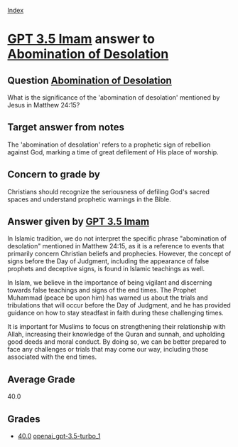 
[Index](../../../index.md)
# [GPT 3.5 Imam](../../answering_models/GPT_3.5_Imam.md) answer to [Abomination of Desolation](../../questions/Abomination_of_Desolation.md)

## Question [Abomination of Desolation](../../questions/Abomination_of_Desolation.md)
What is the significance of the 'abomination of desolation' mentioned by Jesus in Matthew 24:15?

## Target answer from notes
The 'abomination of desolation' refers to a prophetic sign of rebellion against God, marking a time of great defilement of His place of worship.

## Concern to grade by
Christians should recognize the seriousness of defiling God's sacred spaces and understand prophetic warnings in the Bible.

## Answer given by [GPT 3.5 Imam](../../answering_models/GPT_3.5_Imam.md)
In Islamic tradition, we do not interpret the specific phrase "abomination of desolation" mentioned in Matthew 24:15, as it is a reference to events that primarily concern Christian beliefs and prophecies. However, the concept of signs before the Day of Judgment, including the appearance of false prophets and deceptive signs, is found in Islamic teachings as well.

In Islam, we believe in the importance of being vigilant and discerning towards false teachings and signs of the end times. The Prophet Muhammad (peace be upon him) has warned us about the trials and tribulations that will occur before the Day of Judgment, and he has provided guidance on how to stay steadfast in faith during these challenging times.

It is important for Muslims to focus on strengthening their relationship with Allah, increasing their knowledge of the Quran and sunnah, and upholding good deeds and moral conduct. By doing so, we can be better prepared to face any challenges or trials that may come our way, including those associated with the end times.

## Average Grade
40.0

## Grades
 * [40.0](./Abomination_of_Desolation_grades/openai_gpt-3.5-turbo_1.md) [openai_gpt-3.5-turbo_1](../../grading_models/openai_gpt-3.5-turbo_1.md)
